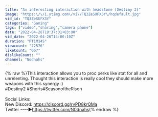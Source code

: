 ```yaml
---
title: "An interesting interaction with headstone [Destiny 2]"
image: "https:\/\/i.ytimg.com\/vi\/TQ3ZeSUFX3Y\/hqdefault.jpg"
vid_id: "TQ3ZeSUFX3Y"
categories: "Gaming"
tags: ["video","sharing","camera phone"]
date: "2022-04-28T19:37:31+03:00"
vid_date: "2022-04-26T14:00:10Z"
duration: "PT1M14S"
viewcount: "22576"
likeCount: "667"
dislikeCount: ""
channel: "Nodnahs"
---
```

{% raw %}This interaction allows you to proc perks like stat for all and unrelenting. Thought this interaction is really cool they should make more weapons with this synergy :)<br />#Destiny2​ #Shorts​ #SeasonoftheRisen<br /><br />Social Links:<br />New Discord: <a rel="nofollow" target="blank" href="https://discord.gg/rvPD8krQMa">https://discord.gg/rvPD8krQMa</a><br />Twitter ----►<a rel="nofollow" target="blank" href="https://twitter.com/N0dnahs">https://twitter.com/N0dnahs</a>{% endraw %}
